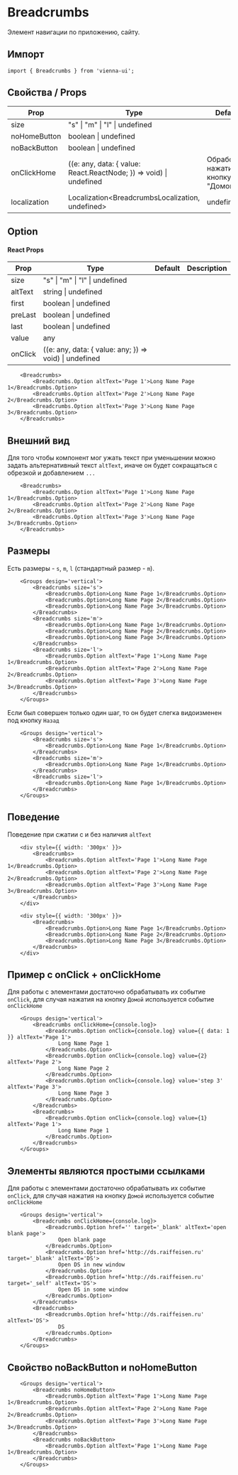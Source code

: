 # Breadcrumbs

Элемент навигации по приложению, сайту.

## Импорт

```
import { Breadcrumbs } from 'vienna-ui';
```

## Свойства / Props

| Prop | Type | Default | Description |
| --- | --- | --- | --- |
| size | "s" \| "m" \| "l" \| undefined |
| noHomeButton | boolean \| undefined |
| noBackButton | boolean \| undefined |
| onClickHome | ((e: any, data: { value: React.ReactNode; }) => void) \| undefined  | Обработчик нажатия на кнопку "Домой" |
| localization | Localization<BreadcrumbsLocalization, undefined> | undefined  | Локализация |

## Option

#### React Props


| Prop | Type | Default | Description |
| --- | --- | --- | --- |
| size | "s" \| "m" \| "l" \| undefined |
| altText | string \| undefined |
| first | boolean \| undefined |
| preLast | boolean \| undefined |
| last | boolean \| undefined |
| value | any |
| onClick | ((e: any, data: { value: any; }) => void) \| undefined |



```
    <Breadcrumbs>
        <Breadcrumbs.Option altText='Page 1'>Long Name Page 1</Breadcrumbs.Option>
        <Breadcrumbs.Option altText='Page 2'>Long Name Page 2</Breadcrumbs.Option>
        <Breadcrumbs.Option altText='Page 3'>Long Name Page 3</Breadcrumbs.Option>
    </Breadcrumbs>
```

## Внешний вид

Для того чтобы компонент мог ужать текст при уменьшении можно задать альтернативный текст `altText`, иначе он будет сокращаться с обрезкой и добавлением `...`

```
    <Breadcrumbs>
        <Breadcrumbs.Option altText='Page 1'>Long Name Page 1</Breadcrumbs.Option>
        <Breadcrumbs.Option altText='Page 2'>Long Name Page 2</Breadcrumbs.Option>
        <Breadcrumbs.Option altText='Page 3'>Long Name Page 3</Breadcrumbs.Option>
    </Breadcrumbs>
```


## Размеры

Есть размеры - `s`, `m`, `l` (cтандартный размер - `m`).

```
    <Groups design='vertical'>
        <Breadcrumbs size='s'>
            <Breadcrumbs.Option>Long Name Page 1</Breadcrumbs.Option>
            <Breadcrumbs.Option>Long Name Page 2</Breadcrumbs.Option>
            <Breadcrumbs.Option>Long Name Page 3</Breadcrumbs.Option>
        </Breadcrumbs>
        <Breadcrumbs size='m'>
            <Breadcrumbs.Option>Long Name Page 1</Breadcrumbs.Option>
            <Breadcrumbs.Option>Long Name Page 2</Breadcrumbs.Option>
            <Breadcrumbs.Option>Long Name Page 3</Breadcrumbs.Option>
        </Breadcrumbs>
        <Breadcrumbs size='l'>
            <Breadcrumbs.Option altText='Page 1'>Long Name Page 1</Breadcrumbs.Option>
            <Breadcrumbs.Option altText='Page 2'>Long Name Page 2</Breadcrumbs.Option>
            <Breadcrumbs.Option altText='Page 3'>Long Name Page 3</Breadcrumbs.Option>
        </Breadcrumbs>
    </Groups>
```

Если был совершен только один шаг, то он будет слегка видоизменен под кнопку `Назад`

```
    <Groups design='vertical'>
        <Breadcrumbs size='s'>
            <Breadcrumbs.Option>Long Name Page 1</Breadcrumbs.Option>
        </Breadcrumbs>
        <Breadcrumbs size='m'>
            <Breadcrumbs.Option>Long Name Page 1</Breadcrumbs.Option>
        </Breadcrumbs>
        <Breadcrumbs size='l'>
            <Breadcrumbs.Option>Long Name Page 1</Breadcrumbs.Option>
        </Breadcrumbs>
    </Groups>
```


## Поведение

Поведение при сжатии с и без наличия `altText`

```
    <div style={{ width: '300px' }}>
        <Breadcrumbs>
            <Breadcrumbs.Option altText='Page 1'>Long Name Page 1</Breadcrumbs.Option>
            <Breadcrumbs.Option altText='Page 2'>Long Name Page 2</Breadcrumbs.Option>
            <Breadcrumbs.Option altText='Page 3'>Long Name Page 3</Breadcrumbs.Option>
        </Breadcrumbs>
    </div>
```

```
    <div style={{ width: '300px' }}>
        <Breadcrumbs>
            <Breadcrumbs.Option>Long Name Page 1</Breadcrumbs.Option>
            <Breadcrumbs.Option>Long Name Page 2</Breadcrumbs.Option>
            <Breadcrumbs.Option>Long Name Page 3</Breadcrumbs.Option>
        </Breadcrumbs>
    </div>
```

## Пример с onClick + onClickHome

Для работы с элементами достаточно обрабатывать их событие `onClick`, для случая нажатия на кнопку `Домой` используется событие `onClickHome`

```
    <Groups design='vertical'>
        <Breadcrumbs onClickHome={console.log}>
            <Breadcrumbs.Option onClick={console.log} value={{ data: 1 }} altText='Page 1'>
                Long Name Page 1
            </Breadcrumbs.Option>
            <Breadcrumbs.Option onClick={console.log} value={2} altText='Page 2'>
                Long Name Page 2
            </Breadcrumbs.Option>
            <Breadcrumbs.Option onClick={console.log} value='step 3' altText='Page 3'>
                Long Name Page 3
            </Breadcrumbs.Option>
        </Breadcrumbs>
        <Breadcrumbs>
            <Breadcrumbs.Option onClick={console.log} value={1} altText='Page 1'>
                Long Name Page 1
            </Breadcrumbs.Option>
        </Breadcrumbs>
    </Groups>
```

## Элементы являются простыми ссылками

Для работы с элементами достаточно обрабатывать их событие `onClick`, для случая нажатия на кнопку `Домой` используется событие `onClickHome`

```
    <Groups design='vertical'>
        <Breadcrumbs onClickHome={console.log}>
            <Breadcrumbs.Option href='' target='_blank' altText='open blank page'>
                Open blank page
            </Breadcrumbs.Option>
            <Breadcrumbs.Option href='http://ds.raiffeisen.ru' target='_blank' altText='DS'>
                Open DS in new window
            </Breadcrumbs.Option>
            <Breadcrumbs.Option href='http://ds.raiffeisen.ru' target='_self' altText='DS'>
                Open DS in some window
            </Breadcrumbs.Option>
        </Breadcrumbs>
        <Breadcrumbs>
            <Breadcrumbs.Option href='http://ds.raiffeisen.ru' altText='DS'>
                DS
            </Breadcrumbs.Option>
        </Breadcrumbs>
    </Groups>
```

## Свойство noBackButton и noHomeButton

```
    <Groups design='vertical'>
        <Breadcrumbs noHomeButton>
            <Breadcrumbs.Option altText='Page 1'>Long Name Page 1</Breadcrumbs.Option>
            <Breadcrumbs.Option altText='Page 2'>Long Name Page 2</Breadcrumbs.Option>
            <Breadcrumbs.Option altText='Page 3'>Long Name Page 3</Breadcrumbs.Option>
        </Breadcrumbs>
        <Breadcrumbs noBackButton>
            <Breadcrumbs.Option altText='Page 1'>Long Name Page 1</Breadcrumbs.Option>
        </Breadcrumbs>
    </Groups>
```